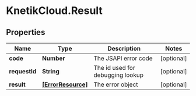 # KnetikCloud.Result

## Properties
Name | Type | Description | Notes
------------ | ------------- | ------------- | -------------
**code** | **Number** | The JSAPI error code | [optional] 
**requestId** | **String** | The id used for debugging lookup | [optional] 
**result** | [**[ErrorResource]**](ErrorResource.md) | The error object | [optional] 


